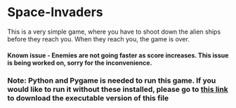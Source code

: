 # Space-Invaders
This is a very simple game, where you have to shoot down the alien ships before they reach you. When they reach you, the game is over.

#### Known issue - Enemies are not going faster as score increases. This issue is being worked on, sorry for the inconvenience.

### Note: Python and Pygame is needed to run this game. If you would like to run it without these installed, please go to <a href = "https://drive.google.com/file/d/1enzo2ZngIj2sdXmVu2NkQ_hqn2aXDLru/view?usp=sharing"> this link </a> to download the executable version of this file
